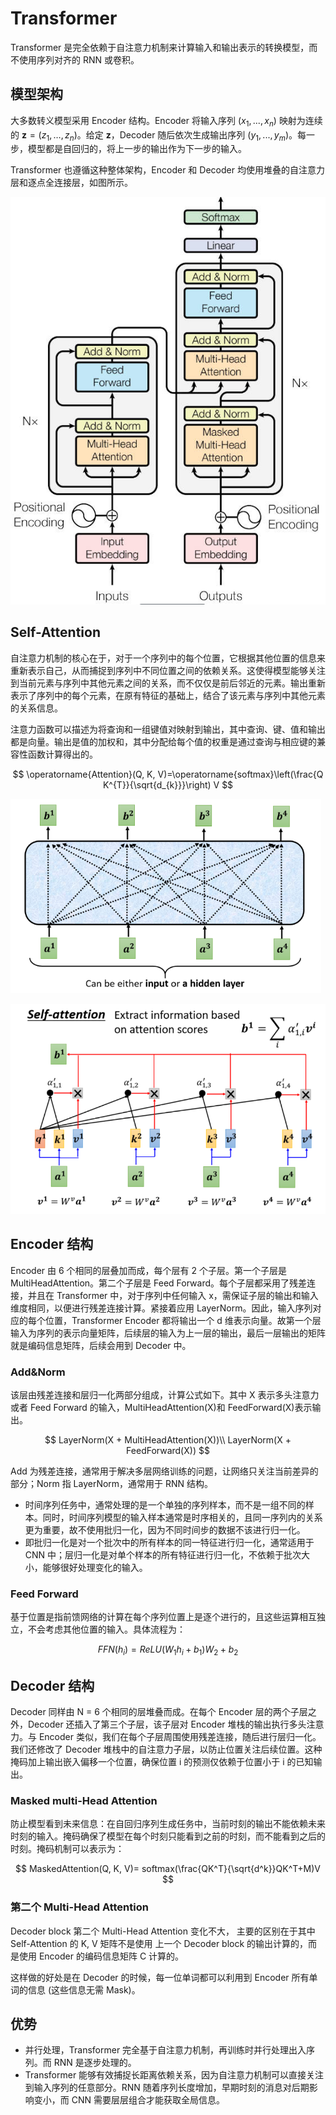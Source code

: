 # Transformer

Transformer 是完全依赖于自注意力机制来计算输入和输出表示的转换模型，而不使用序列对齐的 RNN 或卷积。

## 模型架构

大多数转义模型采用 Encoder 结构。Encoder 将输入序列 $(x_1,...,x_n)$ 映射为连续的 $\mathbf{z}=\left(z_{1}, \ldots, z_{n}\right)$。给定 $\mathbf{z}$，Decoder 随后依次生成输出序列 $(y_1,...,y_m)$。每一步，模型都是自回归的，将上一步的输出作为下一步的输入。

Transformer 也遵循这种整体架构，Encoder 和 Decoder 均使用堆叠的自注意力层和逐点全连接层，如图所示。

![Transformer](images/Transformer.jpg)

## Self-Attention

自注意力机制的核心在于，对于一个序列中的每个位置，它根据其他位置的信息来重新表示自己，从而捕捉到序列中不同位置之间的依赖关系。这使得模型能够关注到当前元素与序列中其他元素之间的关系，而不仅仅是前后邻近的元素。输出重新表示了序列中的每个元素，在原有特征的基础上，结合了该元素与序列中其他元素的关系信息。

注意力函数可以描述为将查询和一组键值对映射到输出，其中查询、键、值和输出都是向量。输出是值的加权和，其中分配给每个值的权重是通过查询与相应键的兼容性函数计算得出的。

$$
\operatorname{Attention}(Q, K, V)=\operatorname{softmax}\left(\frac{Q K^{T}}{\sqrt{d_{k}}}\right) V
$$

![](images/selfattention.png)

![](images/Scaled%20Dot-Product%20Attention.png)

## Encoder 结构

Encoder 由 6 个相同的层叠加而成，每个层有 2 个子层。第一个子层是 MultiHeadAttention。第二个子层是 Feed Forward。每个子层都采用了残差连接，并且在 Transformer 中，对于序列中任何输入 x，需保证子层的输出和输入维度相同，以便进行残差连接计算。紧接着应用 LayerNorm。因此，输入序列对应的每个位置，Transformer Encoder 都将输出一个 d 维表示向量。故第一个层输入为序列的表示向量矩阵，后续层的输入为上一层的输出，最后一层输出的矩阵就是编码信息矩阵，后续会用到 Decoder 中。

### Add&Norm

该层由残差连接和层归一化两部分组成，计算公式如下。其中 X 表示多头注意力或者 Feed Forward 的输入，MultiHeadAttention(X)和 FeedForward(X)表示输出。

$$
LayerNorm(X + MultiHeadAttention(X))\\
LayerNorm(X + FeedForward(X))
$$

Add 为残差连接，通常用于解决多层网络训练的问题，让网络只关注当前差异的部分；Norm 指 LayerNorm，通常用于 RNN 结构。

- 时间序列任务中，通常处理的是一个单独的序列样本，而不是一组不同的样本。同时，时间序列模型的输入样本通常是时序相关的，且同一序列内的关系更为重要，故不使用批归一化，因为不同时间步的数据不该进行归一化。
- 即批归一化是对一个批次中的所有样本的同一特征进行归一化，通常适用于 CNN 中；层归一化是对单个样本的所有特征进行归一化，不依赖于批次大小，能够很好处理变化的输入。

### Feed Forward

基于位置是指前馈网络的计算在每个序列位置上是逐个进行的，且这些运算相互独立，不会考虑其他位置的输入。具体流程为：

$$
FFN(h_i​)= ReLU(W_1​h_i​+b_1​)W_2​+b_2​
$$

## Decoder 结构

Decoder 同样由 N = 6 个相同的层堆叠而成。在每个 Encoder 层的两个子层之外，Decoder 还插入了第三个子层，该子层对 Encoder 堆栈的输出执行多头注意力。与 Encoder 类似，我们在每个子层周围使用残差连接，随后进行层归一化。我们还修改了 Decoder 堆栈中的自注意力子层，以防止位置关注后续位置。这种掩码加上输出嵌入偏移一个位置，确保位置 i 的预测仅依赖于位置小于 i 的已知输出。

### Masked multi-Head Attention

防止模型看到未来信息：在自回归序列生成任务中，当前时刻的输出不能依赖未来时刻的输入。掩码确保了模型在每个时刻只能看到之前的时刻，而不能看到之后的时刻。掩码机制可以表示为：

$$
MaskedAttention(Q, K, V)= softmax(\frac{QK^T}{\sqrt{d^k}}QK^T​+M)V
$$

### 第二个 Multi-Head Attention

Decoder block 第二个 Multi-Head Attention 变化不大， 主要的区别在于其中 Self-Attention 的 K, V 矩阵不是使用 上一个 Decoder block 的输出计算的，而是使用 Encoder 的编码信息矩阵 C 计算的。

这样做的好处是在 Decoder 的时候，每一位单词都可以利用到 Encoder 所有单词的信息 (这些信息无需 Mask)。

## 优势

- 并行处理，Transformer 完全基于自注意力机制，再训练时并行处理出入序列。而 RNN 是逐步处理的。
- Transformer 能够有效捕捉长距离依赖关系，因为自注意力机制可以直接关注到输入序列的任意部分。RNN 随着序列长度增加，早期时刻的消息对后期影响变小，而 CNN 需要层层组合才能获取全局信息。